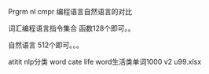 Prgrm nl cmpr 编程语言自然语言的对比


词汇编程语言指令集合  函数128个即可。。

自然语言 512个即可。。。




atitit nlp分类 word cate life word生活类单词1000 v2 u99.xlsx
